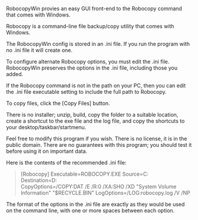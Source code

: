 RobocopyWin provies an easy GUI front-end to the Robocopy command that comes with Windows.

Robocopy is a command-line file backup/copy utility that comes with Windows.

The RobocopyWin config is stored in an .ini file. If you run the program with no .ini file it will create one.

To configure alternate Robocopy options, you must edit the .ini file. RobocopyWin preserves the options in the .ini file, including those you added.

If the Robocopy command is not in the path on your PC, then you can edit the .ini file executable setting to include the full path to Robocopy.

To copy files, click the [Copy Files] button.

There is no installer; unzip, build, copy the folder to a suitable location, create a shortcut to the exe file and the log file, and copy the shortcuts to your desktop/taskbar/startmenu.

Feel free to modify this program if you wish. There is no license, it is in the public domain. There are no guarantees with this program; you should test it before using it on important data.

Here is the contents of the recommended .ini file:

>[Robocopy]
>Executable=ROBOCOPY.EXE
>Source=C:\
>Destination=D:\
>CopyOptions=/COPY:DAT /E /R:0 /XA:SHO /XD "System Volume Information" "$RECYCLE.BIN"
>LogOptions=/LOG:robocopy.log /V /NP

The format of the options in the .ini file are exactly as they would be used on the command line, with one or more spaces between each option.
